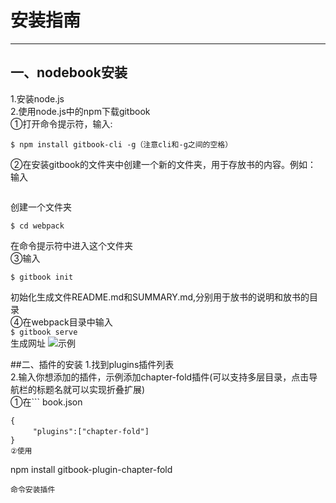 # 安装指南
-------------------------  
## 一、nodebook安装
1.安装node.js  
2.使用node.js中的npm下载gitbook  
①打开命令提示符，输入:

```
$ npm install gitbook-cli -g（注意cli和-g之间的空格）
```  
②在安装gitbook的文件夹中创建一个新的文件夹，用于存放书的内容。例如：  
输入  
```$ mkdir webpack
```  
创建一个文件夹  
```
$ cd webpack  
```  
在命令提示符中进入这个文件夹  
③输入  
```
$ gitbook init
```  
初始化生成文件README.md和SUMMARY.md,分别用于放书的说明和放书的目录  
④在webpack目录中输入  
```$ gitbook serve```  
生成网址 
![示例](https://rails365.oss-cn-shenzhen.aliyuncs.com/uploads/photo/image/466/2017/5e2840a2da0a246fbeaf7b33b61fa364.png)   


##二、插件的安装
1.找到plugins插件列表  
2.输入你想添加的插件，示例添加chapter-fold插件(可以支持多层目录，点击导航栏的标题名就可以实现折叠扩展)  
①在```
book.json
```的pulgins参数中添加插件名：  
{  
　　　"plugins":["chapter-fold"]  
}  
②使用
```
npm install gitbook-plugin-chapter-fold
```
命令安装插件

